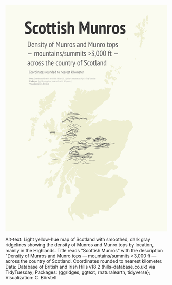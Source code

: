 ![](munros.png)

Alt-text: Light yellow-hue map of Scotland with smoothed, dark gray ridgelines showing the density of Munros and Munro tops by location, mainly in the Highlands. Title reads "Scottish Munros" with the description "Density of Munros and Munro tops — mountains/summits >3,000 ft — across the country of Scotland. Coordinates rounded to nearest kilometer. Data: Database of British and Irish Hills v18.2 (hills-database.co.uk) via TidyTuesday; Packages: {ggridges, ggtext, rnaturalearth, tidyverse}; Visualization: C. Börstell 
